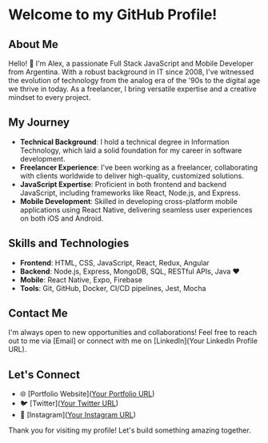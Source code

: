 # Welcome to my GitHub Profile!

## About Me

Hello! 👋 I'm Alex, a passionate Full Stack JavaScript and Mobile Developer from Argentina. With a robust background in IT since 2008, I've witnessed the evolution of technology from the analog era of the '90s to the digital age we thrive in today. As a freelancer, I bring versatile expertise and a creative mindset to every project.

## My Journey

- **Technical Background**: I hold a technical degree in Information Technology, which laid a solid foundation for my career in software development.
- **Freelancer Experience**: I've been working as a freelancer, collaborating with clients worldwide to deliver high-quality, customized solutions.
- **JavaScript Expertise**: Proficient in both frontend and backend JavaScript, including frameworks like React, Node.js, and Express.
- **Mobile Development**: Skilled in developing cross-platform mobile applications using React Native, delivering seamless user experiences on both iOS and Android.

## Skills and Technologies

- **Frontend**: HTML, CSS, JavaScript, React, Redux, Angular
- **Backend**: Node.js, Express, MongoDB, SQL, RESTful APIs, Java ♥
- **Mobile**: React Native, Expo, Firebase
- **Tools**: Git, GitHub, Docker, CI/CD pipelines, Jest, Mocha

## Contact Me

I'm always open to new opportunities and collaborations! Feel free to reach out to me via [Email] or connect with me on [LinkedIn](Your LinkedIn Profile URL).

## Let's Connect

- 🌐 [Portfolio Website]([Your Portfolio URL](https://alexdevportfolio-mauve.vercel.app/))
- 🐦 [Twitter]([Your Twitter URL](https://x.com/alezebecerra))
- 📸 [Instagram]([Your Instagram URL](https://instagram.com/alezebecerra))

Thank you for visiting my profile! Let's build something amazing together.
